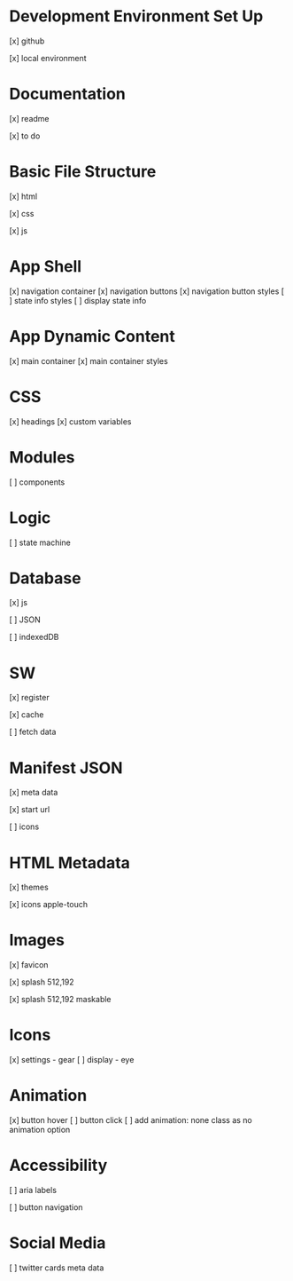 # Development Environment Set Up

[x] github

[x] local environment

# Documentation

[x] readme

[x] to do

# Basic File Structure

[x] html

[x] css

[x] js

# App Shell

[x] navigation container
[x] navigation buttons
[x] navigation button styles
[ ] state info styles
[ ] display state info

# App Dynamic Content

[x] main container
[x] main container styles

# CSS

[x] headings
[x] custom variables

# Modules

[ ] components

# Logic

[ ] state machine

# Database

[x] js

[ ] JSON

[ ] indexedDB

# SW

[x] register

[x] cache

[ ] fetch data

# Manifest JSON

[x] meta data

[x] start url

[ ] icons

# HTML Metadata

[x] themes

[x] icons apple-touch

# Images

[x] favicon

[x] splash 512,192

[x] splash 512,192 maskable

# Icons

[x] settings - gear
[ ] display - eye

# Animation

[x] button hover
[ ] button click
[ ] add animation: none class as no animation option

# Accessibility

[ ] aria labels

[ ] button navigation

# Social Media

[ ] twitter cards meta data
